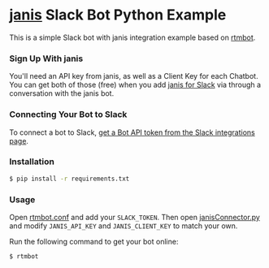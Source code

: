 # [janis](https://www.janis.ai) Slack Bot Python Example

This is a simple Slack bot with janis integration example based on [rtmbot](https://github.com/slackhq/python-rtmbot).

### Sign Up With janis

You'll need an API key from janis, as well as a Client Key for each Chatbot.  You can get both of those (free) when you add [janis for Slack](https://slack.com/oauth/authorize?scope=users:read,users:read.email,commands,chat:write:bot,channels:read,channels:write,bot&client_id=23850726983.39760486257) via through a conversation with the janis bot. 

### Connecting Your Bot to Slack

To connect a bot to Slack, [get a Bot API token from the Slack integrations page](https://my.slack.com/services/new/bot).

### Installation

```bash
$ pip install -r requirements.txt
```

### Usage

Open [rtmbot.conf](./rtmbot.conf) and add your `SLACK_TOKEN`. 
Then open [janisConnector.py](./plugins/janisConnector.py) and modify `JANIS_API_KEY` and `JANIS_CLIENT_KEY` to match your own.

Run the following command to get your bot online:

```bash
$ rtmbot
```
